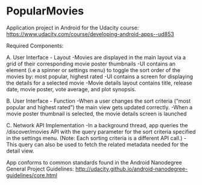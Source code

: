 # PopularMovies
Application project in Android for the Udacity course:
https://www.udacity.com/course/developing-android-apps--ud853

Required Components:

A. User Interface - Layout
-Movies are displayed in the main layout via a grid of their corresponding movie poster thumbnails
-UI contains an element (i.e a spinner or settings menu) to toggle the sort order of the movies by:
  most popular, highest rated
-UI contains a screen for displaying the details for a selected movie
-Movie details layout contains title, release date, movie poster, vote average, and plot synopsis.

B. User Interface - Function
-When a user changes the sort criteria (“most popular and highest rated”)
  the main view gets updated correctly.
-When a movie poster thumbnail is selected, the movie details screen is launched

C. Network API Implementation 
-In a background thread, app queries the /discover/movies API with the query parameter
  for the sort criteria specified in the settings menu.
  (Note: Each sorting criteria is a different API call.)
-This query can also be used to fetch the related metadata needed for the detail view.

App conforms to common standards found in the Android Nanodegree General Project Guidelines:
http://udacity.github.io/android-nanodegree-guidelines/core.html
